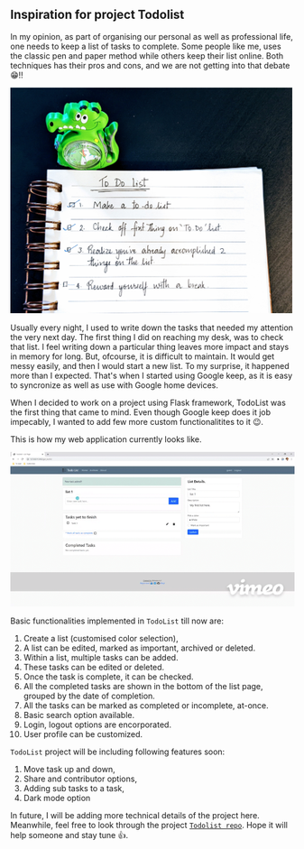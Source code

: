 
## Inspiration for project Todolist

In my opinion, as part of organising our personal as well as professional life, one needs to keep a 
list of tasks to complete. Some people like me, uses the classic pen and paper method while others keep 
their list online. Both techniques has their pros and cons, and we are not getting into that debate 😁!!

<img src="/assets/images/Todolist_sample.jpg" alt="drawing" width="500"/>

Usually every night, I used to write down the tasks that needed my attention the very next day. The first thing I did on reaching my desk, was to check that list. I feel writing down a particular thing leaves more impact and stays in memory for long. But, ofcourse, it is difficult to maintain. It would get messy easily, and then I would start a new list. To my surprise, it happened more than I expected. That's when I started using Google keep, as it is easy to syncronize as well as use with Google home devices. 

When I decided to work on a project using Flask framework, TodoList was the first thing that came to mind. Even though Google keep does it job impecably, I wanted to add few more custom functionalitites to it 😉. 

This is how my web application currently looks like.

<img src="/assets/images/Todolist_adding_tasks.gif" width="800px">

Basic functionalities implemented in `TodoList` till now are:
1. Create a list (customised color selection),
2. A list can be edited, marked as important, archived or deleted.
3. Within a list, multiple tasks can be added. 
4. These tasks can be edited or deleted.
5. Once the task is complete, it can be checked.
6. All the completed tasks are shown in the bottom of the list page, grouped by the date of completion.
7. All the tasks can be marked as completed or incomplete, at-once.
8. Basic search option available.
9. Login, logout options are encorporated.
10. User profile can be customized.

`TodoList` project will be including following features soon:
1. Move task up and down,
2. Share and contributor options,
3. Adding sub tasks to a task,
4. Dark mode option

In future, I will be adding more technical details of the project here. Meanwhile, feel free to look through the project [`Todolist repo`](https://github.com/mohsinaav/TodoList). Hope it will help someone and stay tune 👍. 

